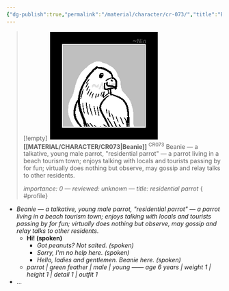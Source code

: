 ```yaml
---
{"dg-publish":true,"permalink":"/material/character/cr-073/","title":"Beanie","tags":["-character"]}
---
```


>[!empty]
> ![RESOURCE/ASSET/ICON/CR073.png|icon](/img/user/RESOURCE/ASSET/ICON/CR073.png) <b class="title">[[MATERIAL/CHARACTER/CR073\|Beanie]]</b> <sup class="title">CR073</sup> <b> </b>
> Beanie — a talkative, young male parrot, "residential parrot" — a parrot living in a beach tourism town; enjoys talking with locals and tourists passing by for fun; virtually does nothing but observe, may gossip and relay talks to other residents.
> 
> <i class="small">importance: 0 — reviewed: unknown — title: residential parrot</i>
{ #profile}


- *Beanie — a talkative, young male parrot, "residential parrot" — a parrot living in a beach tourism town; enjoys talking with locals and tourists passing by for fun; virtually does nothing but observe, may gossip and relay talks to other residents.*
	- **Hi! (spoken)**
		- *Got peanuts? Not salted. (spoken)*
		- *Sorry, I'm no help here. (spoken)*
		- *Hello, ladies and gentlemen. Beanie here. (spoken)*
	- *parrot | green feather | male | young —— age 6 years | weight 1 | height 1 | detail 1 | outfit 1*
- ...